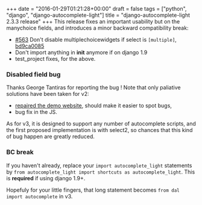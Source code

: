 +++
date = "2016-01-29T01:21:28+00:00"
draft = false
tags = ["python", "django", "django-autocomplete-light"]
title = "django-autocomplete-light 2.3.3 release"
+++
This release fixes an important usability but on the manychoice fields, and introduces a minor backward compatibility break:

- [#563](https://github.com/yourlabs/django-autocomplete-light/issues/563) Don't disable multiplechoicewidgets if select is `[multiple]`, [bd9ca0085](https://github.com/yourlabs/jquery-autocomplete-light/commit/bd9ca008530c0206b07e58ecb4775c4ed6532c7a)
- Don't import anything in __init__ anymore if on django 1.9
- test_project fixes, for the above.

### Disabled field bug

Thanks George Tantiras for reporting the bug ! Note that only paliative solutions have been taken for v2:

- [repaired the demo website](https://github.com/yourlabs/django-autocomplete-light/issues/559), should make it easier to spot bugs,
- bug fix in the JS.

As for v3, it is designed to support any number of autocomplete scripts, and the first proposed implementation is with select2, so chances that this kind of bug happen are greatly reduced.

### BC break

If you haven't already, replace your `import autocomplete_light` statements by `from autocomplete_light import shortcuts as autocomplete_light`. This is **required** if using django 1.9+.

Hopefuly for your little fingers, that long statement becomes `from dal import autocomplete` in v3.